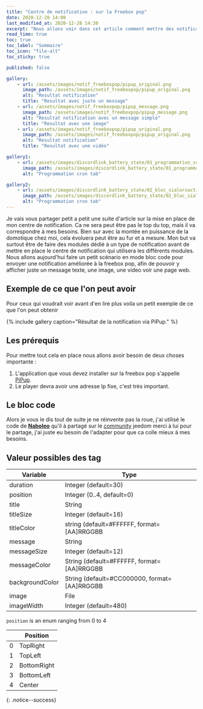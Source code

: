 ```yaml
---
title: "Centre de notification : sur la Freebox pop"
date: 2020-12-28 14:00
last_modified_at: 2020-12-28 14:30
excerpt: "Nous allons voir dans cet article comment mettre des notifications en mode PIP (picture in picture) sur la Freebox Pop."
read_time: true
toc: true
toc_label: "Sommaire"
toc_icon: "file-alt"
toc_sticky: true

published: false

gallery:
    - url: /assets/images/notif_freeboxpop/pipup_original.png
      image_path: /assets/images/notif_freeboxpop/pipup_original.png
      alt: "Resultat notification"
      title: "Resultat avec juste un message"
    - url: /assets/images/notif_freeboxpop/pipup_message.png
      image_path: /assets/images/notif_freeboxpop/pipup_message.png
      alt: "Resultat notification avec un message simple"
      title: "Resultat avec une image"
    - url: /assets/images/notif_freeboxpop/pipup_original.png
      image_path: /assets/images/notif_freeboxpop/pipup_original.png
      alt: "Resultat notification"
      title: "Resultat avec une vidéo"

gallery1:
    - url: /assets/images/discordlink_battery_state/01_programmation_scenario.png
      image_path: /assets/images/discordlink_battery_state/01_programmation_scenario.png
      alt: "Programmation cron tab"

gallery2:
    - url: /assets/images/discordlink_battery_state/02_bloc_sialorsaction.png
      image_path: /assets/images/discordlink_battery_state/02_bloc_sialorsaction.png
      alt: "Programmation cron tab"  
---
```



Je vais vous partager petit a petit une suite d'article sur la mise en place de mon centre de notification. Ca ne sera peut être pas le top du top, mais il va correspondre à mes besoins. Bien sur avec la montée en puissance de la domotique chez moi, cela évoluera peut être au fur et a mesure. Mon but va surtout être de faire des modules dédié à un type de notification avant de mettre en place le centre de notification qui utilisera les différents modules. Nous allons aujourd'hui faire un petit scénario en mode bloc code pour envoyer une notification améliorée à la freebox pop, afin de pouvoir y afficher juste un message texte, une image, une video voir une page web.


## Exemple de ce que l'on peut avoir

Pour ceux qui voudrait voir avant d'en lire plus voila un petit exemple de ce que l'on peut obtenir

{% include gallery caption="Résultat de la notification via PiPup." %}

## Les prérequis

Pour mettre tout cela en place nous allons avoir besoin de deux choses importante :
1. L'application que vous devez installer sur la freebox pop s'appelle [PiPup](https://play.google.com/store/apps/details?id=nl.rogro82.pipup&hl=fr&gl=US). 
1. Le player devra avoir une adresse Ip fixe, c'est très important.




## Le bloc code
Alors je vous le dis tout de suite je ne réinvente pas la roue, j'ai utilisé le code de **[Naboleo](https://community.jeedom.com/t/plugin-pipup-notifications-sur-android-tv/32929/6?u=tarlak)** qu'il à partagé sur le [community](https://community.jeedom.com/t/plugin-pipup-notifications-sur-android-tv/32929/6?u=tarlak) jeedom merci à lui pour le partage, j'ai juste eu besoin de l'adapter pour que ca colle mieux à mes besoins.



## Valeur possibles des tag

| Variable        | Type                                         |
| --------------- | -------------------------------------------- |
| duration        | Integer (default=30)                         |
| position        | Integer (0..4, default=0)                    |
| title           | String                                       |
| titleSize       | Integer (default=16)                         |
| titleColor      | string (default=#FFFFFF, format=[AA]RRGGBB   |
| message         | String                                       |
| messageSize     | Integer (default=12)                         |
| messageColor    | String (default=#FFFFFF, format=[AA]RRGGBB   |
| backgroundColor | String (default=#CC000000, format=[AA]RRGGBB |
| image           | File                                         |
| imageWidth      | Integer (default=480)                        |

`position` is an enum ranging from 0 to 4

|  | Position    |
| -----: | ----------- |
| 0     | TopRight    |
| 1     | TopLeft     |
| 2     | BottomRight |
| 3     | BottomLeft  |
| 4     | Center      |




{: .notice--success}